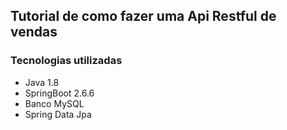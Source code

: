 <h2> Tutorial de como fazer uma Api Restful de vendas </h2>
<h3>Tecnologias utilizadas</h3>
<ul>
  <li>Java 1.8</li> <li>SpringBoot 2.6.6</li>
  <li>Banco MySQL</li> <li>Spring Data Jpa</li> 
